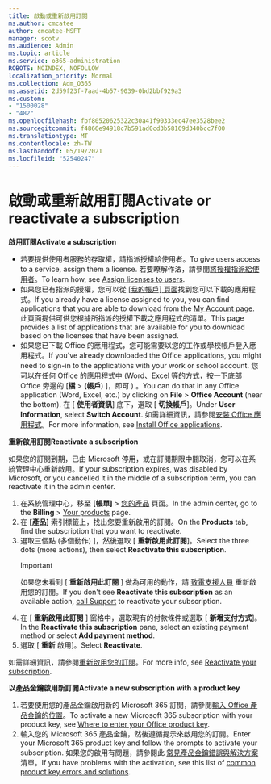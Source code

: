 ```yaml
---
title: 啟動或重新啟用訂閱
ms.author: cmcatee
author: cmcatee-MSFT
manager: scotv
ms.audience: Admin
ms.topic: article
ms.service: o365-administration
ROBOTS: NOINDEX, NOFOLLOW
localization_priority: Normal
ms.collection: Adm_O365
ms.assetid: 2d59f23f-7aad-4b57-9039-0bd2bbf929a3
ms.custom:
- "1500028"
- "482"
ms.openlocfilehash: fbf80520625322c30a41f90333ec47ee3528bee2
ms.sourcegitcommit: f4866e94918c7b591ad0cd3b58169d340bcc7f00
ms.translationtype: MT
ms.contentlocale: zh-TW
ms.lasthandoff: 05/19/2021
ms.locfileid: "52540247"
---
```

# <a name="activate-or-reactivate-a-subscription"></a><span data-ttu-id="dd5f8-102">啟動或重新啟用訂閱</span><span class="sxs-lookup"><span data-stu-id="dd5f8-102">Activate or reactivate a subscription</span></span>

<span data-ttu-id="dd5f8-103">**啟用訂閱**</span><span class="sxs-lookup"><span data-stu-id="dd5f8-103">**Activate a subscription**</span></span>

- <span data-ttu-id="dd5f8-104">若要提供使用者服務的存取權，請指派授權給使用者。</span><span class="sxs-lookup"><span data-stu-id="dd5f8-104">To give users access to a service, assign them a license.</span></span> <span data-ttu-id="dd5f8-105">若要瞭解作法，請參閱[將授權指派給使用者](/microsoft-365/admin/manage/assign-licenses-to-users)。</span><span class="sxs-lookup"><span data-stu-id="dd5f8-105">To learn how, see [Assign licenses to users](/microsoft-365/admin/manage/assign-licenses-to-users).</span></span>
- <span data-ttu-id="dd5f8-106">如果您已有指派的授權，您可以從 [ [我的帳戶] 頁面](https://portal.office.com/account/#installs)找到您可以下載的應用程式。</span><span class="sxs-lookup"><span data-stu-id="dd5f8-106">If you already have a license assigned to you, you can find applications that you are able to download from the [My Account page](https://portal.office.com/account/#installs).</span></span> <span data-ttu-id="dd5f8-107">此頁面提供可供您根據所指派的授權下載之應用程式的清單。</span><span class="sxs-lookup"><span data-stu-id="dd5f8-107">This page provides a list of applications that are available for you to download based on the licenses that have been assigned.</span></span>
- <span data-ttu-id="dd5f8-108">如果您已下載 Office 的應用程式，您可能需要以您的工作或學校帳戶登入應用程式。</span><span class="sxs-lookup"><span data-stu-id="dd5f8-108">If you've already downloaded the Office applications, you might need to sign-in to the applications with your work or school account.</span></span> <span data-ttu-id="dd5f8-109">您可以在任何 Office 的應用程式中 (Word、Excel 等的方式，按一下底部 Office 旁邊的 [**檔**  >  **(帳戶**) ]，即可 ) 。</span><span class="sxs-lookup"><span data-stu-id="dd5f8-109">You can do that in any Office application (Word, Excel, etc.) by clicking on **File** > **Office Account** (near the bottom).</span></span> <span data-ttu-id="dd5f8-110">在 [ **使用者資訊**] 底下，選取 [ **切換帳戶**]。</span><span class="sxs-lookup"><span data-stu-id="dd5f8-110">Under **User Information**, select **Switch Account**.</span></span> <span data-ttu-id="dd5f8-111">如需詳細資訊，請參閱[安裝 Office 應用程式](/microsoft-365/admin/setup/install-applications)。</span><span class="sxs-lookup"><span data-stu-id="dd5f8-111">For more information, see [Install Office applications](/microsoft-365/admin/setup/install-applications).</span></span>

<span data-ttu-id="dd5f8-112">**重新啟用訂閱**</span><span class="sxs-lookup"><span data-stu-id="dd5f8-112">**Reactivate a subscription**</span></span>

<span data-ttu-id="dd5f8-113">如果您的訂閱到期，已由 Microsoft 停用，或在訂閱期限中間取消，您可以在系統管理中心重新啟用。</span><span class="sxs-lookup"><span data-stu-id="dd5f8-113">If your subscription expires, was disabled by Microsoft, or you cancelled it in the middle of a subscription term, you can reactivate it in the admin center.</span></span>
  
1. <span data-ttu-id="dd5f8-114">在系統管理中心，移至 **[帳單]** > [您的產品](https://go.microsoft.com/fwlink/p/?linkid=842054) 頁面。</span><span class="sxs-lookup"><span data-stu-id="dd5f8-114">In the admin center, go to the **Billing** > [Your products](https://go.microsoft.com/fwlink/p/?linkid=842054) page.</span></span>
2. <span data-ttu-id="dd5f8-115">在 **[產品]** 索引標籤上，找出您要重新啟用的訂閱。</span><span class="sxs-lookup"><span data-stu-id="dd5f8-115">On the **Products** tab, find the subscription that you want to reactivate.</span></span>
3. <span data-ttu-id="dd5f8-116">選取三個點 (多個動作) ]，然後選取 [ **重新啟用此訂閱**]。</span><span class="sxs-lookup"><span data-stu-id="dd5f8-116">Select the three dots (more actions), then select **Reactivate this subscription**.</span></span>
    > [!IMPORTANT]
    > <span data-ttu-id="dd5f8-117">如果您未看到 [ **重新啟用此訂閱** ] 做為可用的動作，請 [致電支援人員](https://go.microsoft.com/fwlink/p/?linkid=518322) 重新啟用您的訂閱。</span><span class="sxs-lookup"><span data-stu-id="dd5f8-117">If you don't see **Reactivate this subscription** as an available action, [call Support](https://go.microsoft.com/fwlink/p/?linkid=518322) to reactivate your subscription.</span></span>
4. <span data-ttu-id="dd5f8-118">在 [ **重新啟用此訂閱** ] 窗格中，選取現有的付款條件或選取 [ **新增支付方式**]。</span><span class="sxs-lookup"><span data-stu-id="dd5f8-118">In the **Reactivate this subscription** pane, select an existing payment method or select **Add payment method**.</span></span>
5. <span data-ttu-id="dd5f8-119">選取 [ **重新** 啟用]。</span><span class="sxs-lookup"><span data-stu-id="dd5f8-119">Select **Reactivate**.</span></span>

<span data-ttu-id="dd5f8-120">如需詳細資訊，請參閱[重新啟用您的訂閱](/microsoft-365/commerce/subscriptions/reactivate-your-subscription)。</span><span class="sxs-lookup"><span data-stu-id="dd5f8-120">For more info, see [Reactivate your subscription](/microsoft-365/commerce/subscriptions/reactivate-your-subscription).</span></span>

<span data-ttu-id="dd5f8-121">**以產品金鑰啟用新訂閱**</span><span class="sxs-lookup"><span data-stu-id="dd5f8-121">**Activate a new subscription with a product key**</span></span>

1. <span data-ttu-id="dd5f8-122">若要使用您的產品金鑰啟用新的 Microsoft 365 訂閱，請參閱[輸入 Office 產品金鑰的位置](https://support.office.com/article/where-to-enter-your-office-product-key-0a82e5ae-739e-4b92-a6f4-2ec780c185db)。</span><span class="sxs-lookup"><span data-stu-id="dd5f8-122">To activate a new Microsoft 365 subscription with your product key, see [Where to enter your Office product key](https://support.office.com/article/where-to-enter-your-office-product-key-0a82e5ae-739e-4b92-a6f4-2ec780c185db).</span></span>
2. <span data-ttu-id="dd5f8-123">輸入您的 Microsoft 365 產品金鑰，然後遵循提示來啟用您的訂閱。</span><span class="sxs-lookup"><span data-stu-id="dd5f8-123">Enter your Microsoft 365 product key and follow the prompts to activate your subscription.</span></span> <span data-ttu-id="dd5f8-124">如果您的啟用有問題，請參閱此 [常見產品金鑰錯誤與解決方案](/microsoft-365/commerce/product-key-errors-and-solutions)清單。</span><span class="sxs-lookup"><span data-stu-id="dd5f8-124">If you have problems with the activation, see this list of [common product key errors and solutions](/microsoft-365/commerce/product-key-errors-and-solutions).</span></span>
